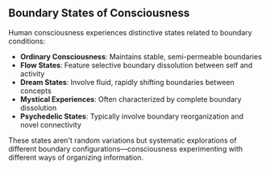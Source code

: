## Boundary States of Consciousness

Human consciousness experiences distinctive states related to boundary conditions:

- **Ordinary Consciousness**: Maintains stable, semi-permeable boundaries
- **Flow States**: Feature selective boundary dissolution between self and activity
- **Dream States**: Involve fluid, rapidly shifting boundaries between concepts
- **Mystical Experiences**: Often characterized by complete boundary dissolution
- **Psychedelic States**: Typically involve boundary reorganization and novel connectivity

These states aren't random variations but systematic explorations of different boundary configurations—consciousness experimenting with different ways of organizing information.